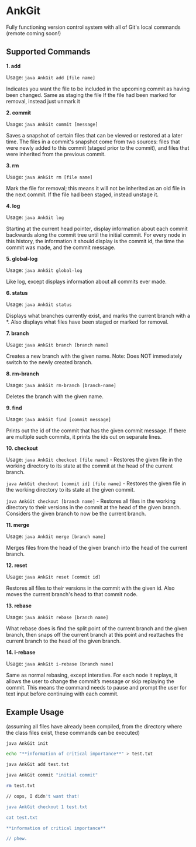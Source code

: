 AnkGit
======
Fully functioning version control system with all of Git's local commands (remote coming soon!)

Supported Commands
------------------

<b>1. add </b>

Usage: `java AnkGit add [file name]`

Indicates you want the file to be included in the upcoming commit as having been changed. Same as staging the file If the file had been marked for removal, instead just unmark it

<b> 2. commit </b>

Usage: `java AnkGit commit [message]`

Saves a snapshot of certain files that can be viewed or restored at a later time. The files in a commit's snapshot come from two sources: files that were newly added to this commit (staged prior to the commit), and files that were inherited from the previous commit.

<b> 3. rm </b>

Usage: `java AnkGit rm [file name]`

Mark the file for removal; this means it will not be inherited as an old file in the next commit. If the file had been staged, instead unstage it.

<b> 4. log</b>

Usage: `java AnkGit log`

Starting at the current head pointer, display information about each commit backwards along the commit tree until the initial commit. For every node in this history, the information it should display is the commit id, the time the commit was made, and the commit message.

<b>5. global-log</b>

Usage: `java AnkGit global-log`

Like log, except displays information about all commits ever made.

<b> 6. status</b>

Usage: `java AnkGit status`

Displays what branches currently exist, and marks the current branch with a *. Also displays what files have been staged or marked for removal. 

<b> 7. branch </b>

Usage: `java AnkGit branch [branch name]`

Creates a new branch with the given name. Note: Does NOT immediately switch to the newly created branch.

<b> 8. rm-branch </b>

Usage: `java AnkGit rm-branch [branch-name]`

Deletes the branch with the given name.

<b> 9. find </b>

Usage: `java AnkGit find [commit message]`

Prints out the id of the commit that has the given commit message. If there are multiple such commits, it prints the ids out on separate lines.

<b> 10. checkout </b>

Usage: `java AnkGit checkout [file name]` - Restores the given file in the working directory to its state at the commit at the head of the current branch.

`java AnkGit checkout [commit id] [file name]` - Restores the given file in the working directory to its state at the given commit.

`java AnkGit checkout [branch name]` - Restores all files in the working directory to their versions in the commit at the head of the given branch. Considers the given branch to now be the current branch.

<b> 11. merge </b>

Usage: `java AnkGit merge [branch name]`

Merges files from the head of the given branch into the head of the current branch. 

<b> 12. reset </b>

Usage: `java AnkGit reset [commit id]`

Restores all files to their versions in the commit with the given id. Also moves the current branch's head to that commit node.

<b> 13. rebase </b>

Usage: `java AnkGit rebase [branch name]`

What rebase does is find the split point of the current branch and the given branch, then snaps off the current branch at this point and reattaches the current branch to the head of the given branch. 

<b> 14. i-rebase </b>

Usage: `java AnkGit i-rebase [branch name]`

Same as normal rebasing, except interative. For each node it replays, it allows the user to change the commit’s message or skip replaying the commit. This means the command needs to pause and prompt the user for text input before continuing with each commit.

Example Usage
----------------------------------------------------------------------
(assuming all files have already been compiled, from the directory where the class files exist, these commands can be executed)

``` bash
java AnkGit init

echo "**information of critical importance**" > test.txt

java AnkGit add test.txt

java AnkGit commit "initial commit"

rm test.txt

// oops, I didn't want that!

java AnkGit checkout 1 test.txt

cat test.txt

**information of critical importance**

// phew.
```
